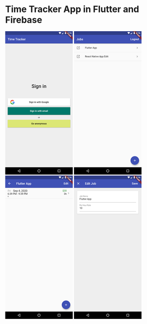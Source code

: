 # Time Tracker App in Flutter and Firebase


![Login](./images/login.png)
![Jobs](./images/one.png)
![Task](./images/two.png)
![Edit](./images/three.png)
